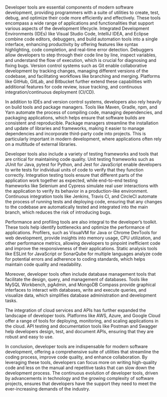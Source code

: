 Developer tools are essential components of modern software development, providing programmers with a suite of utilities to create, test, debug, and optimize their code more efficiently and effectively. These tools encompass a wide range of applications and functionalities that support various aspects of the development lifecycle. Integrated Development Environments (IDEs) like Visual Studio Code, IntelliJ IDEA, and Eclipse combine code editors, debuggers, and build automation tools into a single interface, enhancing productivity by offering features like syntax highlighting, code completion, and real-time error detection. Debuggers allow developers to step through their code line by line, inspect variables, and understand the flow of execution, which is crucial for diagnosing and fixing bugs. Version control systems such as Git enable collaborative development by tracking changes, managing different versions of the codebase, and facilitating workflows like branching and merging. Platforms like GitHub, GitLab, and Bitbucket further extend these capabilities with additional features for code review, issue tracking, and continuous integration/continuous deployment (CI/CD).

In addition to IDEs and version control systems, developers also rely heavily on build tools and package managers. Tools like Maven, Gradle, npm, and Yarn automate the process of compiling code, managing dependencies, and packaging applications, which helps ensure that software builds are consistent and reproducible. Package managers streamline the installation and update of libraries and frameworks, making it easier to manage dependencies and incorporate third-party code into projects. This is particularly important in modern development, where applications often rely on a multitude of external libraries.

Developer tools also include a variety of testing frameworks and tools that are critical for maintaining code quality. Unit testing frameworks such as JUnit for Java, pytest for Python, and Jest for JavaScript enable developers to write tests for individual units of code to verify that they function correctly. Integration testing tools ensure that different parts of the application work together as expected, while end-to-end testing frameworks like Selenium and Cypress simulate real user interactions with the application to verify its behavior in a production-like environment. Continuous integration tools like Jenkins, Travis CI, and CircleCI automate the process of running tests and deploying code, ensuring that any changes to the codebase are automatically tested and integrated into the main branch, which reduces the risk of introducing bugs.

Performance and profiling tools are also integral to the developer’s toolkit. These tools help identify bottlenecks and optimize the performance of applications. Profilers, such as VisualVM for Java or Chrome DevTools for web development, provide insights into memory usage, CPU utilization, and other performance metrics, allowing developers to pinpoint inefficient code and improve the responsiveness of their applications. Static analysis tools like ESLint for JavaScript or SonarQube for multiple languages analyze code for potential errors and adherence to coding standards, which helps maintain code quality and readability.

Moreover, developer tools often include database management tools that facilitate the design, query, and management of databases. Tools like MySQL Workbench, pgAdmin, and MongoDB Compass provide graphical interfaces to interact with databases, write and execute queries, and visualize data, which simplifies database administration and development tasks.

The integration of cloud services and APIs has further expanded the landscape of developer tools. Platforms like AWS, Azure, and Google Cloud offer a range of tools for deploying, monitoring, and scaling applications in the cloud. API testing and documentation tools like Postman and Swagger help developers design, test, and document APIs, ensuring that they are robust and easy to use.

In conclusion, developer tools are indispensable for modern software development, offering a comprehensive suite of utilities that streamline the coding process, improve code quality, and enhance collaboration. By leveraging these tools, developers can focus more on writing high-quality code and less on the manual and repetitive tasks that can slow down the development process. The continuous evolution of developer tools, driven by advancements in technology and the growing complexity of software projects, ensures that developers have the support they need to meet the ever-increasing demands of the industry.
